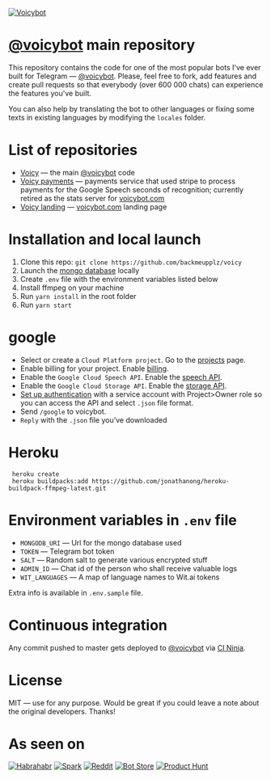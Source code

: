 [![Voicybot](/img/logo.png?raw=true)](http://voicybot.com/)

# [@voicybot](https://t.me/voicybot) main repository

This repository contains the code for one of the most popular bots I've ever built for Telegram — [@voicybot](https://t.me/voicybot). Please, feel free to fork, add features and create pull requests so that everybody (over 600 000 chats) can experience the features you've built.

You can also help by translating the bot to other languages or fixing some texts in existing languages by modifying the `locales` folder.

# List of repositories

- [Voicy](https://github.com/backmeupplz/voicy) — the main [@voicybot](https://t.me/voicybot) code
- [Voicy payments](https://github.com/backmeupplz/voicy-payments) — payments service that used stripe to process payments for the Google Speech seconds of recognition; currently retired as the stats server for [voicybot.com](http://voicybot.com)
- [Voicy landing](https://github.com/backmeupplz/voicy-landing) — [voicybot.com](http://voicybot.com) landing page

# Installation and local launch

1. Clone this repo: `git clone https://github.com/backmeupplz/voicy`
2. Launch the [mongo database](https://www.mongodb.com/) locally
3. Create `.env` file with the environment variables listed below
4. Install ffmpeg on your machine
5. Run `yarn install` in the root folder
6. Run `yarn start`

# google 

- Select or create a `Cloud Platform project`. Go to the [projects](https://console.cloud.google.com/project) page.
- Enable billing for your project. Enable [billing](https://support.google.com/cloud/answer/6293499#enable-billing).
- Enable the `Google Cloud Speech API`. Enable the [speech API](https://console.cloud.google.com/flows/enableapi?apiid=speech.googleapis.com).
- Enable the `Google Cloud Storage API`. Enable the [storage API](https://console.cloud.google.com/flows/enableapi?apiid=storage-api.googleapis.com).
- [Set up authentication](https://console.cloud.google.com/apis/credentials/serviceaccountkey) with a service account with Project>Owner role so you can access the API and select `.json` file format.
- Send `/google` to voicybot.
- `Reply` with the `.json` file you’ve downloaded 

# Heroku
```
 heroku create
 heroku buildpacks:add https://github.com/jonathanong/heroku-buildpack-ffmpeg-latest.git
```

# Environment variables in `.env` file

- `MONGODB_URI` — Url for the mongo database used
- `TOKEN` — Telegram bot token
- `SALT` — Random salt to generate various encrypted stuff
- `ADMIN_ID` — Chat id of the person who shall receive valuable logs
- `WIT_LANGUAGES` — A map of language names to Wit.ai tokens

Extra info is available in `.env.sample` file.

# Continuous integration

Any commit pushed to master gets deployed to [@voicybot](https://t.me/voicybot) via [CI Ninja](https://github.com/backmeupplz/ci-ninja).

# License

MIT — use for any purpose. Would be great if you could leave a note about the original developers. Thanks!

# As seen on

[![Habrahabr](/img/habr.png?raw=true)](https://habrahabr.ru/post/316824/)
[![Spark](/img/spark.png?raw=true)](https://spark.ru/startup/voicy/blog/19008/kak-zapustit-proekt-v-odinochku/)
[![Reddit](/img/reddit.png?raw=true)](https://redd.it/5iduzy)
[![Bot Store](/img/bs.png?raw=true)](https://storebot.me/bot/voicybot)
[![Product Hunt](/img/ph.png?raw=true)](https://www.producthunt.com/posts/voicy)
